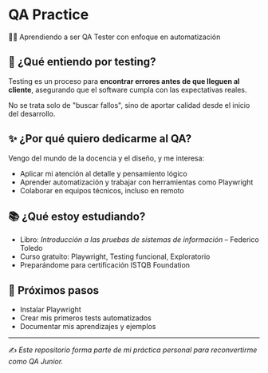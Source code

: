 # QA Practice 

👩‍💻 Aprendiendo a ser QA Tester con enfoque en automatización

## 📘 ¿Qué entiendo por testing?

Testing es un proceso para **encontrar errores antes de que lleguen al cliente**, asegurando que el software cumpla con las expectativas reales.

No se trata solo de "buscar fallos", sino de aportar calidad desde el inicio del desarrollo.

## ✨ ¿Por qué quiero dedicarme al QA?

Vengo del mundo de la docencia y el diseño, y me interesa:

- Aplicar mi atención al detalle y pensamiento lógico
- Aprender automatización y trabajar con herramientas como Playwright
- Colaborar en equipos técnicos, incluso en remoto

## 📚 ¿Qué estoy estudiando?

- Libro: *Introducción a las pruebas de sistemas de información* – Federico Toledo
- Curso gratuito: Playwright, Testing funcional, Exploratorio
- Preparándome para certificación ISTQB Foundation

## 🔧 Próximos pasos

- Instalar Playwright
- Crear mis primeros tests automatizados
- Documentar mis aprendizajes y ejemplos

---

✍️ *Este repositorio forma parte de mi práctica personal para reconvertirme como QA Junior.*
